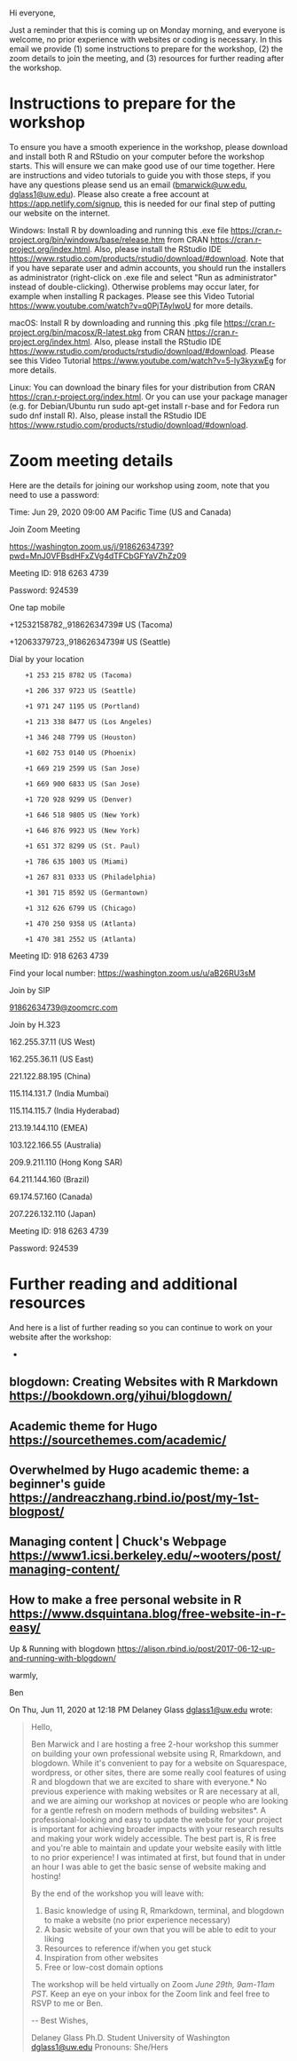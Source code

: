 
Hi everyone,

Just a reminder that this is coming up on Monday morning, and everyone is
welcome, no prior experience with websites or coding is necessary. In this
email we provide (1) some instructions to prepare for the workshop, (2) the
zoom details to join the meeting, and (3) resources for further reading
after the workshop.

# Instructions to prepare for the workshop

To ensure you have a smooth experience in the workshop, please download and
install both R and RStudio on your computer before the workshop starts.
This will ensure we can make good use of our time together. Here are
instructions and video tutorials to guide you with those steps, if you have
any questions please send us an email (bmarwick@uw.edu, dglass1@uw.edu).
Please also create a free account at https://app.netlify.com/signup, this
is needed for our final step of putting our website on the internet.

Windows: Install R by downloading and running this .exe file
<https://cran.r-project.org/bin/windows/base/release.htm> from CRAN
<https://cran.r-project.org/index.html>. Also, please install the RStudio
IDE <https://www.rstudio.com/products/rstudio/download/#download>. Note
that if you have separate user and admin accounts, you should run the
installers as administrator (right-click on .exe file and select "Run as
administrator" instead of double-clicking). Otherwise problems may occur
later, for example when installing R packages. Please see this Video
Tutorial <https://www.youtube.com/watch?v=q0PjTAylwoU> for more details.

macOS: Install R by downloading and running this .pkg file
<https://cran.r-project.org/bin/macosx/R-latest.pkg> from CRAN
<https://cran.r-project.org/index.html>. Also, please install the RStudio
IDE <https://www.rstudio.com/products/rstudio/download/#download>. Please
see this Video Tutorial <https://www.youtube.com/watch?v=5-ly3kyxwEg> for
more details.

Linux: You can download the binary files for your distribution from CRAN
<https://cran.r-project.org/index.html>. Or you can use your package
manager (e.g. for Debian/Ubuntu run sudo apt-get install r-base and for
Fedora run sudo dnf install R). Also, please install the RStudio IDE
<https://www.rstudio.com/products/rstudio/download/#download>.

# Zoom meeting details

Here are the details for joining our workshop using zoom, note that you
need to use a password:

Time: Jun 29, 2020 09:00 AM Pacific Time (US and Canada)

Join Zoom Meeting

https://washington.zoom.us/j/91862634739?pwd=MnJ0VFBsdHFxZVg4dTFCbGFYaVZhZz09

Meeting ID: 918 6263 4739

Password: 924539

One tap mobile

+12532158782,,91862634739# US (Tacoma)

+12063379723,,91862634739# US (Seattle)

Dial by your location

        +1 253 215 8782 US (Tacoma)

        +1 206 337 9723 US (Seattle)

        +1 971 247 1195 US (Portland)

        +1 213 338 8477 US (Los Angeles)

        +1 346 248 7799 US (Houston)

        +1 602 753 0140 US (Phoenix)

        +1 669 219 2599 US (San Jose)

        +1 669 900 6833 US (San Jose)

        +1 720 928 9299 US (Denver)

        +1 646 518 9805 US (New York)

        +1 646 876 9923 US (New York)

        +1 651 372 8299 US (St. Paul)

        +1 786 635 1003 US (Miami)

        +1 267 831 0333 US (Philadelphia)

        +1 301 715 8592 US (Germantown)

        +1 312 626 6799 US (Chicago)

        +1 470 250 9358 US (Atlanta)

        +1 470 381 2552 US (Atlanta)

Meeting ID: 918 6263 4739

Find your local number: https://washington.zoom.us/u/aB26RU3sM

Join by SIP

91862634739@zoomcrc.com

Join by H.323

162.255.37.11 (US West)

162.255.36.11 (US East)

221.122.88.195 (China)

115.114.131.7 (India Mumbai)

115.114.115.7 (India Hyderabad)

213.19.144.110 (EMEA)

103.122.166.55 (Australia)

209.9.211.110 (Hong Kong SAR)

64.211.144.160 (Brazil)

69.174.57.160 (Canada)

207.226.132.110 (Japan)

Meeting ID: 918 6263 4739

Password: 924539


# Further reading and additional resources

And here is a list of further reading so you can continue to work on your
website after the workshop:


   -

   blogdown: Creating Websites with R Markdown
   <https://bookdown.org/yihui/blogdown/>
   -

   Academic theme for Hugo <https://sourcethemes.com/academic/>
   -

   Overwhelmed by Hugo academic theme: a beginner's guide
   <https://andreaczhang.rbind.io/post/my-1st-blogpost/>
   -

   Managing content | Chuck's Webpage
   <https://www1.icsi.berkeley.edu/~wooters/post/managing-content/>
   -

   How to make a free personal website in R
   <https://www.dsquintana.blog/free-website-in-r-easy/>
   -

   Up & Running with blogdown
   <https://alison.rbind.io/post/2017-06-12-up-and-running-with-blogdown/>


warmly,

Ben

On Thu, Jun 11, 2020 at 12:18 PM Delaney Glass <dglass1@uw.edu> wrote:

> Hello,
>
> Ben Marwick and I are hosting a free 2-hour workshop this summer on
> building your own professional website using R, Rmarkdown, and blogdown.
> While it's convenient to pay for a website on Squarespace, wordpress, or
> other sites, there are some really cool features of using R and blogdown
> that we are excited to share with everyone.* No previous experience with
> making websites or R are necessary at all, and we are aiming our workshop
> at novices or people who are looking for a gentle refresh on modern methods
> of building websites*.  A professional-looking and easy to update the
> website for your project is important for achieving broader impacts with
> your research results and making your work widely accessible. The best part
> is, R is free and you're able to maintain and update your website easily
> with little to no prior experience! I was intimated at first, but found
> that in under an hour I was able to get the basic sense of website making
> and hosting!
>
> By the end of the workshop you will leave with:
> 1. Basic knowledge of using R, Rmarkdown, terminal, and blogdown to make a
> website (no prior experience necessary)
> 2. A basic website of your own that you will be able to edit to your liking
> 3. Resources to reference if/when you get stuck
> 4. Inspiration from other websites
> 5.  Free or low-cost domain options
>
> The workshop will be held virtually on Zoom *June 29th, 9am-11am PST.* Keep
> an eye on your inbox for the Zoom link and feel free to RSVP to me or Ben.
>
> --
> Best Wishes,
>
> Delaney Glass
> Ph.D. Student
> University of Washington
> dglass1@uw.edu
> Pronouns: She/Hers
>
>
